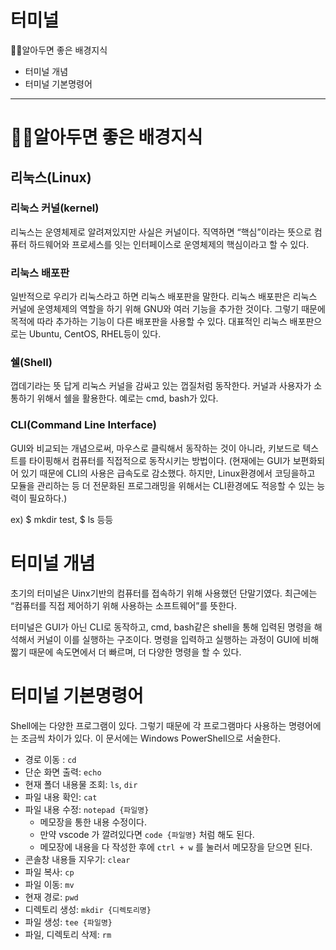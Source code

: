 # 터미널

🙏🏻알아두면 좋은 배경지식

- 터미널 개념
- 터미널 기본명령어

---

# 🙏🏻알아두면 좋은 배경지식

## 리눅스(Linux)

### 리눅스 커널(kernel)

리눅스는 운영체제로 알려져있지만 사실은 커널이다. 직역하면 “핵심”이라는 뜻으로 컴퓨터 하드웨어와 프로세스를 잇는 인터페이스로 운영체제의 핵심이라고 할 수 있다.

### 리눅스 배포판

일반적으로 우리가 리눅스라고 하면 리눅스 배포판을 말한다. 리눅스 배포판은 리눅스 커널에 운영체제의 역할을 하기 위해 GNU와 여러 기능을 추가한 것이다. 그렇기 때문에 목적에 따라 추가하는 기능이 다른 배포판을 사용할 수 있다. 대표적인 리눅스 배포판으로는 Ubuntu, CentOS, RHEL등이 있다.

### 쉘(Shell)

껍데기라는 뜻 답게 리눅스 커널을 감싸고 있는 껍질처럼 동작한다. 커널과 사용자가 소통하기 위해서 쉘을 활용한다. 예로는 cmd, bash가 있다.

### CLI(Command Line Interface)

GUI와 비교되는 개념으로써, 마우스로 클릭해서 동작하는 것이 아니라, 키보드로 텍스트를 타이핑해서 컴퓨터를 직접적으로 동작시키는 방법이다. (현재에는 GUI가 보편화되어 있기 때문에 CLI의 사용은 급속도로 감소했다. 하지만, Linux환경에서 코딩을하고 모듈을 관리하는 등 더 전문화된 프로그래밍을 위해서는 CLI환경에도 적응할 수 있는 능력이 필요하다.)

ex) $ mkdir test, $ ls 등등

# 터미널 개념

초기의 터미널은 Uinx기반의 컴퓨터를 접속하기 위해 사용했던 단말기였다. 최근에는 “컴퓨터를 직접 제어하기 위해 사용하는 소프트웨어”를 뜻한다.

터미널은 GUI가 아닌 CLI로 동작하고, cmd, bash같은 shell을 통해 입력된 명령을 해석해서 커널이 이를 실행하는 구조이다. 명령을 입력하고 실행하는 과정이 GUI에 비해 짧기 때문에 속도면에서 더 빠르며, 더 다양한 명령을 할 수 있다.

# 터미널 기본명령어

Shell에는 다양한 프로그램이 있다. 그렇기 때문에 각 프로그램마다 사용하는 명령어에는 조금씩 차이가 있다. 이 문서에는 Windows PowerShell으로 서술한다.

- 경로 이동 : `cd`
- 단순 화면 출력: `echo`
- 현재 폴더 내용물 조회: `ls`, `dir`
- 파일 내용 확인: `cat`
- 파일 내용 수정: `notepad {파일명}`
    - 메모장을 통한 내용 수정이다.
    - 만약 vscode 가 깔려있다면 `code {파일명}` 처럼 해도 된다.
    - 메모장에 내용을 다 작성한 후에 `ctrl + w` 를 눌러서 메모장을 닫으면 된다.
- 콘솔창 내용들 지우기: `clear`
- 파일 복사: `cp`
- 파일 이동: `mv`
- 현재 경로: `pwd`
- 디렉토리 생성: `mkdir {디렉토리명}`
- 파일 생성: `tee {파일명}`
- 파일, 디렉토리 삭제: `rm`
